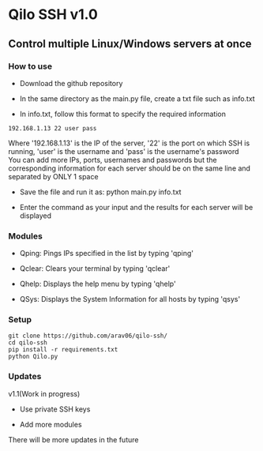 # <b>Qilo SSH v1.0</b>

## Control multiple Linux/Windows servers at once

### How to use
* Download the github repository

* In the same directory as the main.py file, create a txt file such as info.txt

* In info.txt, follow this format to specify the required information
```
192.168.1.13 22 user pass
```
Where '192.168.1.13' is the IP of the server, '22' is the port on which SSH is running, 'user' is the username and 'pass' is the username's password
<br>
You can add more IPs, ports, usernames and passwords but the corresponding information for each server should be on the same line and separated by ONLY 1 space

* Save the file and run it as: python main.py info.txt

* Enter the command as your input and the results for each server will be displayed

### Modules

* Qping: Pings IPs specified in the list by typing 'qping' 

* Qclear: Clears your terminal by typing 'qclear' 

* Qhelp: Displays the help menu by typing 'qhelp'

* QSys: Displays the System Information for all hosts by typing 'qsys' 

### Setup

```
git clone https://github.com/arav06/qilo-ssh/
cd qilo-ssh
pip install -r requirements.txt
python Qilo.py
```

### Updates

v1.1(Work in progress)

* Use private SSH keys

* Add more modules

There will be more updates in the future
